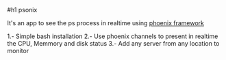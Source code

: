 #h1 psonix

It's an app to see the ps process in realtime using [phoenix framework](phoenixframework.org)

1.- Simple bash installation
2.- Use phoenix channels to present in realtime the CPU, Memmory and disk status
3.- Add any server from any location to monitor
